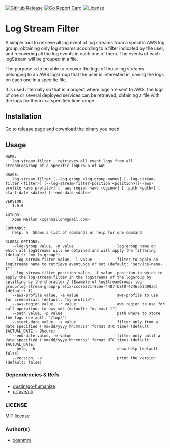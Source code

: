 [![GitHub Release](https://img.shields.io/github/release/xoanmm/log-stream-filter.svg?logo=github&labelColor=262b30)](https://github.com/xoanmm/log-stream-filter/releases)
[![Go Report Card](https://goreportcard.com/badge/github.com/xoanmm/log-stream-filter)](https://goreportcard.com/report/github.com/xoanmm/log-stream-filter)
[![License](https://img.shields.io/github/license/xoanmm/log-stream-filter)](https://github.com/xoanmm/log-stream-filter/LICENSE)

# Log Stream Filter

A simple tool to retrieve all log event of log streams from a specific AWS log group, obtaining only log streams according to a filter indicated by the user, and recovering all the log events in each one of them. The events of each logStream will be grouped in a file.

The purpose is to be able to recover the logs of those log streams belonging to an AWS logGroup that the user is interested in, saving the logs on each one in a specific file.

It is used internally so that in a project where logs are sent to AWS, the logs of one or several deployed services can be retrieved, obtaining a file with the logs for them in a specified time range.

## Installation

Go to [release page](https://github.com/xoanmm/log-stream-filter/releases) and download the binary you need.

## Usage

    NAME:
       log-stream-filter - retrieves all event logs from all streamLogGroup of a specific logGroup of AWS
    
    USAGE:
       log-stream-filter [--log-group <log-group-name>] [--log-stream-filter <filter>] [--log-stream-filter-position <position>][--aws-profile <aws-profile>] [--aws-region <aws-region>] [--path <path>] [--start-date <date>] [--end-date <date>]
    
    VERSION:
       1.0.0
    
    AUTHOR:
       Xoan Mallon <xoanmallon@gmail.com>
    
    COMMANDS:
       help, h  Shows a list of commands or help for one command
    
    GLOBAL OPTIONS:
       --log-group value, -n value                   log group name on which all logStreams will be obtained and will apply the filtering (default: "my-lo-group")
       --log-stream-filter value, -l value           filter to apply on logStreams name to retrieve eventLogs or not (default: "service-name-1")
       --log-stream-filter-position value, -f value  position in which to apply the log-stream-filter in the logStreams of the logGroup by splitting by the character / (Example of logStreamGroup: log-group/log-stream-group-prefix/ccc7b271-83ee-4487-b8f0-4246ce2d90ad) (default: 1)
       --aws-profile value, -a value                 aws-profile to use for credentials (default: "my-profile")
       --aws-region value, -r value                  aws region to use for call operations to aws sdk (default: "us-east-1")
       --path value, -p value                        path where to store the logs (default: "/tmp/")
       --start-date value, -s value                  filter only from a date specified ('mm/dd/yyyy hh:mm:ss' format UTC time) (default: $ACTUAL_DATE - 8hours)
       --end-date value, -e value                    filter only until a date specified ('mm/dd/yyyy hh:mm:ss' format UTC time) (default: $ACTUAL_DATE)
       --help, -h                                    show help (default: false)
       --version, -v                                 print the version (default: false)

### Dependencies & Refs

- [dustin/go-humanize](https://github.com/dustin/go-humanize)
- [urfave/cli](https://github.com/urfave/cli)

### LICENSE

 [MIT license](LICENSE)

### Author(s)

- [xoanmm](https://github.com/xoanmm)
